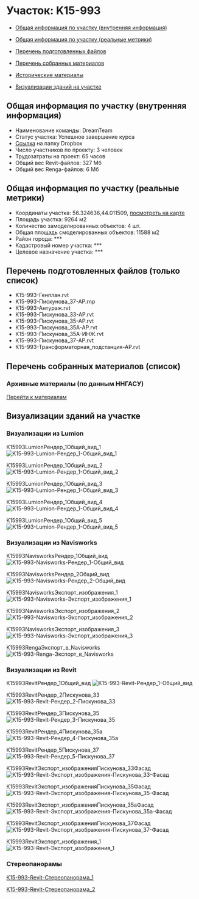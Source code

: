 # Участок: K15-993

* [Общая информация по участку (внутренняя информация)](#Chapter1)

* [Общая информация по участку (реальные метрики)](#Chapter2)

* [Перечень подготовленных файлов](#Chapter3)

* [Перечень собранных материалов](#Chapter4)

* [Исторические материалы](#Chapter5)

* [Визуализации зданий на участке](#Chapter6)

## <a id="Chapter1"></a> Общая информация по участку (внутренняя информация)
+ Наименование команды: DreamTeam
+ Статус участка: Успешное завершение курса
+ [Ссылка](https://www.dropbox.com/sh/wvvgv1nw1iqred9/AADfKuX3quNjRNK6da3AUdqQa/K15_993?dl=0) на папку Dropbox
+ Число участников по проекту: 3 человек
+ Трудозатраты на проект: 65 часов
+ Общий вес Revit-файлов: 327 Мб
+ Общий вес Renga-файлов: 6 Мб
## <a id="Chapter2"></a> Общая информация по участку (реальные метрики)
+ Координаты участка: 56.324636,44.011509, [посмотреть на карте](https://yandex.ru/maps/47/nizhny-novgorod/?ll=44.011509%2C56.324636&z=19)
+ Площадь участка: 9264 м2
+ Количество замоделированных объектов: 4 шт.
+ Общая площадь смоделированных объектов: 11588 м2
+ Район города: *** 
+ Кадастровый номер участка: *** 
+ Целевое назначение участка: *** 
## <a id="Chapter3"></a> Перечень подготовленных файлов (только список)
+ K15-993-Генплан.rvt
+ K15-993-Пискунова_37-АР.rnp
+ К15-993-Антураж.rvt
+ К15-993-Пискунова_33-АР.rvt
+ К15-993-Пискунова_35-АР.rvt
+ К15-993-Пискунова_35А-АР.rvt
+ К15-993-Пискунова_35А-ИНЖ.rvt
+ К15-993-Пискунова_37-АР.rvt
+ К15-993-Трансформаторная_подстанция-АР.rvt
## <a id="Chapter4"></a> Перечень собранных материалов (список)
### <a id="Chapter5"></a> Архивные материалы (по данным ННГАСУ)
[Перейти к материалам](/BuidingsInfo/765e5e12-0116-424b-a7f2-f6435907ff09/About.md)
## <a id="Chapter6"></a> Визуализации зданий на участке
### Визуализации из Lumion
K15993LumionРендер_1Общий_вид_1
![K15-993-Lumion-Рендер_1-Общий_вид_1](/Images/K15_993/K15-993-Lumion-Рендер_1-Общий_вид_1_Compressed.jpg)

K15993LumionРендер_1Общий_вид_2
![K15-993-Lumion-Рендер_1-Общий_вид_2](/Images/K15_993/K15-993-Lumion-Рендер_1-Общий_вид_2_Compressed.jpg)

K15993LumionРендер_1Общий_вид_3
![K15-993-Lumion-Рендер_1-Общий_вид_3](/Images/K15_993/K15-993-Lumion-Рендер_1-Общий_вид_3_Compressed.jpg)

K15993LumionРендер_1Общий_вид_4
![K15-993-Lumion-Рендер_1-Общий_вид_4](/Images/K15_993/K15-993-Lumion-Рендер_1-Общий_вид_4_Compressed.jpg)

K15993LumionРендер_1Общий_вид_5
![K15-993-Lumion-Рендер_1-Общий_вид_5](/Images/K15_993/K15-993-Lumion-Рендер_1-Общий_вид_5_Compressed.jpg)

### Визуализации из Navisworks
K15993NavisworksРендер_1Общий_вид
![K15-993-Navisworks-Рендер_1-Общий_вид](/Images/K15_993/K15-993-Navisworks-Рендер_1-Общий_вид_Compressed.jpg)

K15993NavisworksРендер_2Общий_вид
![K15-993-Navisworks-Рендер_2-Общий_вид](/Images/K15_993/K15-993-Navisworks-Рендер_2-Общий_вид_Compressed.jpg)

K15993NavisworksЭкспорт_изображения_1
![K15-993-Navisworks-Экспорт_изображения_1](/Images/K15_993/K15-993-Navisworks-Экспорт_изображения_1_Compressed.jpg)

K15993NavisworksЭкспорт_изображения_2
![K15-993-Navisworks-Экспорт_изображения_2](/Images/K15_993/K15-993-Navisworks-Экспорт_изображения_2_Compressed.jpg)

K15993NavisworksЭкспорт_изображения_3
![K15-993-Navisworks-Экспорт_изображения_3](/Images/K15_993/K15-993-Navisworks-Экспорт_изображения_3_Compressed.jpg)

K15993RengaЭкспорт_в_Navisworks
![K15-993-Renga-Экспорт_в_Navisworks](/Images/K15_993/K15-993-Renga-Экспорт_в_Navisworks_Compressed.jpg)

### Визуализации из Revit
K15993RevitРендер_1Общий_вид
![K15-993-Revit-Рендер_1-Общий_вид](/Images/K15_993/K15-993-Revit-Рендер_1-Общий_вид_Compressed.jpg)

K15993RevitРендер_2Пискунова_33
![K15-993-Revit-Рендер_2-Пискунова_33](/Images/K15_993/K15-993-Revit-Рендер_2-Пискунова_33_Compressed.jpg)

K15993RevitРендер_3Пискунова_35
![K15-993-Revit-Рендер_3-Пискунова_35](/Images/K15_993/K15-993-Revit-Рендер_3-Пискунова_35_Compressed.jpg)

K15993RevitРендер_4Пискунова_35а
![K15-993-Revit-Рендер_4-Пискунова_35а](/Images/K15_993/K15-993-Revit-Рендер_4-Пискунова_35а_Compressed.jpg)

K15993RevitРендер_5Пискунова_37
![K15-993-Revit-Рендер_5-Пискунова_37](/Images/K15_993/K15-993-Revit-Рендер_5-Пискунова_37_Compressed.jpg)

K15993RevitЭкспорт_изображенияПискунова_33Фасад
![K15-993-Revit-Экспорт_изображения-Пискунова_33-Фасад](/Images/K15_993/K15-993-Revit-Экспорт_изображения-Пискунова_33-Фасад_Compressed.jpg)

K15993RevitЭкспорт_изображенияПискунова_35Фасад
![K15-993-Revit-Экспорт_изображения-Пискунова_35-Фасад](/Images/K15_993/K15-993-Revit-Экспорт_изображения-Пискунова_35-Фасад_Compressed.jpg)

K15993RevitЭкспорт_изображенияПискунова_35аФасад
![K15-993-Revit-Экспорт_изображения-Пискунова_35а-Фасад](/Images/K15_993/K15-993-Revit-Экспорт_изображения-Пискунова_35а-Фасад_Compressed.jpg)

K15993RevitЭкспорт_изображенияПискунова_37Фасад
![K15-993-Revit-Экспорт_изображения-Пискунова_37-Фасад](/Images/K15_993/K15-993-Revit-Экспорт_изображения-Пискунова_37-Фасад_Compressed.jpg)

K15993RevitЭкспорт_изображения_1
![K15-993-Revit-Экспорт_изображения_1](/Images/K15_993/K15-993-Revit-Экспорт_изображения_1_Compressed.jpg)

### Стереопанорамы
[K15-993-Revit-Стереопанорама_1](https://pano.autodesk.com/pano.html?url=jpgs/6f26edc8-0995-40cb-9160-95965ce7d131&version=2)

[K15-993-Revit-Стереопанорама_2](https://pano.autodesk.com/pano.html?url=jpgs/2fff36ae-084e-4ab3-8e9f-66ada23f5df4&version=2)

